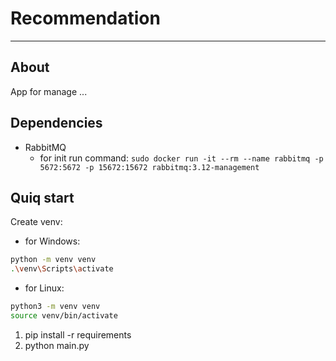 # Recommendation

---
## About
App for manage ...

## Dependencies
- RabbitMQ
  - for init run command: `sudo docker run -it --rm --name rabbitmq -p 5672:5672 -p 15672:15672 rabbitmq:3.12-management`

## Quiq start

Create venv:
- for Windows:
``` bash
python -m venv venv
.\venv\Scripts\activate
```
- for Linux:
```bash
python3 -m venv venv
source venv/bin/activate
```

1. pip install -r requirements
2. python main.py